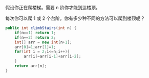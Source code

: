 假设你正在爬楼梯。需要 n 阶你才能到达楼顶。

每次你可以爬 1 或 2 个台阶。你有多少种不同的方法可以爬到楼顶呢？

```Java
public int climbStairs(int n) {
    if(n==1) return 1;
    if(n==2) return 2;
    int[] arr = new int[n+1];
    arr[0]=1;arr[1]=1;
    for(int i = 2;i<=n;i++){
        arr[i]=arr[i-1]+arr[i-2];
    }
    return arr[n];
}
```